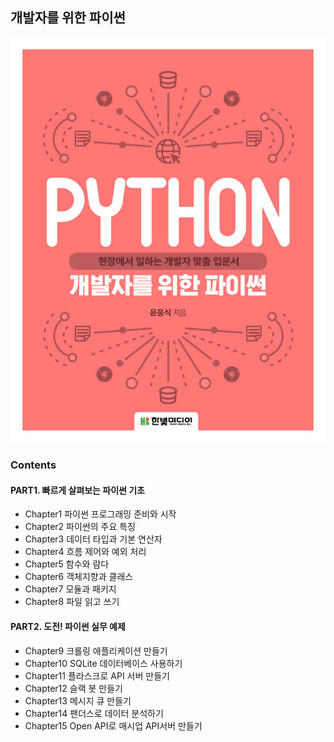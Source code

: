 ## 개발자를 위한 파이썬

![cover](cover.jpeg)

### Contents

#### PART1. 빠르게 살펴보는 파이썬 기초

- Chapter1 파이썬 프로그래밍 준비와 시작
- Chapter2 파이썬의 주요 특징
- Chapter3 데이터 타입과 기본 연산자
- Chapter4 흐름 제어와 예외 처리
- Chapter5 함수와 람다
- Chapter6 객체지향과 클래스
- Chapter7 모듈과 패키지
- Chapter8 파일 읽고 쓰기


#### PART2. 도전! 파이썬 실무 예제

- Chapter9 크롤링 애플리케이션 만들기
- Chapter10 SQLite 데이터베이스 사용하기
- Chapter11 플라스크로 API 서버 만들기
- Chapter12 슬랙 봇 만들기
- Chapter13 메시지 큐 만들기
- Chapter14 팬더스로 데이터 분석하기
- Chapter15 Open API로 매시업 API서버 만들기
